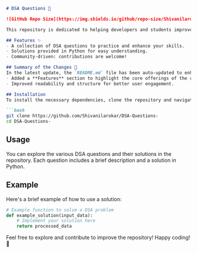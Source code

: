 ```markdown
# DSA Questions 🚀

![GitHub Repo Size](https://img.shields.io/github/repo-size/Shivanilarokar/DSA-Questions-) ![Contributors](https://img.shields.io/github/contributors/Shivanilarokar/DSA-Questions-) ![Issues](https://img.shields.io/github/issues/Shivanilarokar/DSA-Questions-)

This repository is dedicated to helping developers and students improve their skills in Data Structures and Algorithms (DSA) through a collection of curated questions and solutions.

## Features ✨
- A collection of DSA questions to practice and enhance your skills.
- Solutions provided in Python for easy understanding.
- Community-driven: contributions are welcome!

## Summary of the Changes 📝
In the latest update, the `README.md` file has been auto-updated to enhance clarity and provide additional information regarding the repository. Key changes include:
- Added a **Features** section to highlight the core offerings of the repository.
- Improved readability and structure for better user engagement.

## Installation
To install the necessary dependencies, clone the repository and navigate into it:

```bash
git clone https://github.com/Shivanilarokar/DSA-Questions-
cd DSA-Questions-
```

## Usage
You can explore the various DSA questions and their solutions in the repository. Each question includes a brief description and a solution in Python.

## Example
Here's a brief example of how to use a solution:

```python
# Example function to solve a DSA problem
def example_solution(input_data):
    # Implement your solution here
    return processed_data
```

Feel free to explore and contribute to improve the repository! Happy coding! 🎉
```